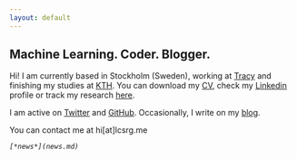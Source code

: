 ```yaml
---
layout: default
---
```


## Machine Learning. Coder. Blogger.

Hi! I am currently based in Stockholm (Sweden), working at [Tracy](https://www.linkedin.com/company/tracy) and finishing my studies at [KTH](https://www.kth.se/profile/lucasrg/). You can download my [CV](files/CV.pdf), check my [Linkedin](http://linkedin.com/in/lucasrodes) profile or track my research [here](https://www.researchgate.net/profile/Lucas_Rodes).


I am active on [Twitter](http://twitter.com/lucasrodesg) and [GitHub](http://github.com/lucasrodes). Occasionally, I write on my [blog](https://medium.com/@lucasrg). 

You can contact me at hi[at]lcsrg.me <i class="fa fa-paper-plane">



    [*news*](news.md)
